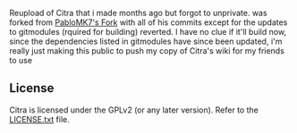Reupload of Citra that i made months ago but forgot to unprivate. was forked from [PabloMK7's Fork](https://github.com/PabloMK7/citra) with all of his commits except for the updates to gitmodules (rquired for building) reverted. I have no clue if it'll build now, since the dependencies listed in gitmodules have since been updated, i'm really just making this public to push my copy of Citra's wiki for my friends to use

## License

Citra is licensed under the GPLv2 (or any later version). Refer to the [LICENSE.txt](https://github.com/OhNoOhNOOO/Citra/blob/master/license.txt) file.
